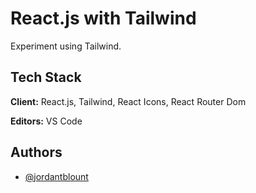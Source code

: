 # React.js with Tailwind

Experiment using Tailwind.


## Tech Stack

**Client:** React.js, Tailwind, React Icons, React Router Dom

**Editors:** VS Code

  
## Authors

- [@jordantblount](https://jordanblount.com)

  